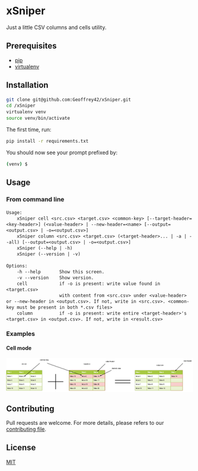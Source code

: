 # xSniper

Just a little CSV columns and cells utility.

## Prerequisites

* [pip](https://pip.pypa.io/en/stable/)
* [virtualenv](https://pypi.org/project/virtualenv/)

## Installation

```bash
git clone git@github.com:Geoffrey42/xSniper.git
cd /xSniper
virtualenv venv
source venv/bin/activate
```

The first time, run:

```bash
pip install -r requirements.txt
```

You should now see your prompt prefixed by:

```bash
(venv) $
```

## Usage

### From command line

```text
Usage:
    xSniper cell <src.csv> <target.csv> <common-key> [--target-header=<key-header>] (<value-header> | --new-header=<name> [--output=<output.csv> | -o=<output.csv>]
    xSniper column <src.csv> <target.csv> (<target-header>... | -a | --all) [--output=<output.csv> | -o=<output.csv>]
    xSniper (--help | -h)
    xSniper (--version | -v)

Options:
    -h --help       Show this screen.
    -v --version    Show version.
    cell            if -o is present: write value found in <target.csv>
                    with content from <src.csv> under <value-header> or --new-header in <output.csv>. If not, write in <src.csv>. <common-key must be present in both *.csv files>
    column          if -o is present: write entire <target-header>'s <target.csv> in <output.csv>. If not, write in <result.csv>
```

### Examples

#### Cell mode

![cell mode](./assets/xSniper_charts_00.png)

## Contributing

Pull requests are welcome.
For more details, please refers to our [contributing file](.github/CONTRIBUTING/contributing.md).

## License

[MIT](https://choosealicense.com/licenses/mit/)
